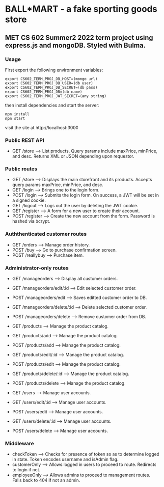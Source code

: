 # BALL*MART - a fake sporting goods store
## MET CS 602 Summer2 2022 term project using express.js and mongoDB. Styled with Bulma.


### Usage
First export the following environment variables:
```
export CS602_TERM_PROJ_DB_HOST=(mongo url)
export CS602_TERM_PROJ_DB_USER=(db user)
export CS602_TERM_PROJ_DB_SECRET=(db pass)
export CS602_TERM_PROJ_DB=(db name)
export CS602_TERM_PROJ_JWT_SECRET=(any string)

```
then install dependencies and start the server:
```
npm install
npm start
```
visit the site at http://localhost:3000

### Public REST API

- GET /store --> List products. Query params include maxPrice, minPrice, and desc. Returns XML or JSON depending upon requestor.

### Public routes
- GET /store --> Displays the main storefront and its products.  Accepts query params maxPrice, minPrice, and desc.
- GET /login --> Brings one to the login form.
- POST /login --> Submits the login form.  On success, a JWT will be set in a signed cookie.
- GET /logout --> Logs out the user by deleting the JWT cookie.
- GET /register --> A form for a new user to create their account.
- POST /register --> Create the new account from the form. Password is hashed via bcrypt.

### Auththenticated customer routes
- GET /orders --> Manage order history.
- POST /buy --> Go to purchase confirmation screen.
- POST /reallybuy --> Purchase item.

### Administrator-only routes
- GET /manageorders --> Display all customer orders.
- GET /manageorders/edit/:id --> Edit selected customer order.
- POST /manageorders/edit --> Saves editted customer order to DB.
- GET /manageorders/delete/:id --> Delete selected customer order.
- POST /manageorders/delete --> Remove customer order from DB.

- GET /products --> Manage the product catalog.
- GET /products/add --> Manage the product catalog.
- POST /products/add --> Manage the product catalog.
- GET /products/edit/:id --> Manage the product catalog.
- POST /products/edit --> Manage the product catalog.
- GET /products/delete/:id --> Manage the product catalog.
- POST /products/delete --> Manage the product catalog.

- GET /users --> Manage user accounts.
- GET /users/edit/:id --> Manage user accounts.
- POST /users/edit --> Manage user accounts.
- GET /users/delete/:id --> Manage user accounts.
- POST /users/delete --> Manage user accounts.

### Middleware
- checkToken --> Checks for presence of token so as to determine logged in state.  Token encodes username and isAdmin flag.
- customerOnly --> Allows logged in users to proceed to route. Redirects to login if not.
- employeeOnly --> Allows admins to proceed to management routes. Falls back to 404 if not an admin.
